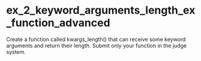 # ex_2_keyword_arguments_length_ex_function_advanced
Create a function called kwargs_length() that can receive some keyword arguments and return their length.
Submit only your function in the judge system.

